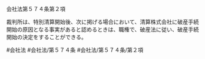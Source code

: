 会社法第５７４条第２項

裁判所は、特別清算開始後、次に掲げる場合において、清算株式会社に破産手続開始の原因となる事実があると認めるときは、職権で、破産法に従い、破産手続開始の決定をすることができる。

#会社法
#会社法/第５７４条
#会社法/第５７４条/第２項
